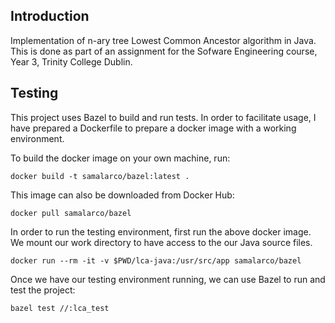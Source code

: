 ## Introduction

Implementation of n-ary tree Lowest Common Ancestor algorithm in Java.
This is done as part of an assignment for the Sofware Engineering course, Year 3, Trinity College Dublin.

## Testing

This project uses Bazel to build and run tests. In order to facilitate usage, I have prepared a Dockerfile to prepare a docker image with a working environment. 

To build the docker image on your own machine, run: 

```console
docker build -t samalarco/bazel:latest .
```

This image can also be downloaded from Docker Hub:

```console
docker pull samalarco/bazel
```

In order to run the testing environment, first run the above docker image. We mount our work directory to have access to the our Java source files.

```console
docker run --rm -it -v $PWD/lca-java:/usr/src/app samalarco/bazel
```

Once we have our testing environment running, we can use Bazel to run and test the project:

```console
bazel test //:lca_test
```



